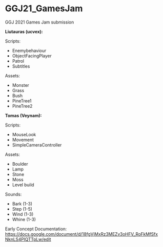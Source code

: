 # GGJ21_GamesJam
GGJ 2021 Games Jam submission

**Liutauras (ucvex):**

Scripts:
- Enemybehaviour
- ObjectFacingPlayer
- Patrol
- Subtitles

Assets:
- Monster
- Grass
- Bush
- PineTree1
- PineTree2

**Tomas (Veynam):**

Scripts:
- MouseLook
- Movement
- SimpleCameraController

Assets:
- Boulder
- Lamp
- Stone
- Moss
- Level build

Sounds:
- Bark (1-3)
- Step (1-5)
- Wind (1-3)
- Whine (1-3)

Early Concept Documentation: https://docs.google.com/document/d/18fgVjMxRz3MEZv3oHFV_RoFkMfSfxNknLS4PIQTTpLw/edit
